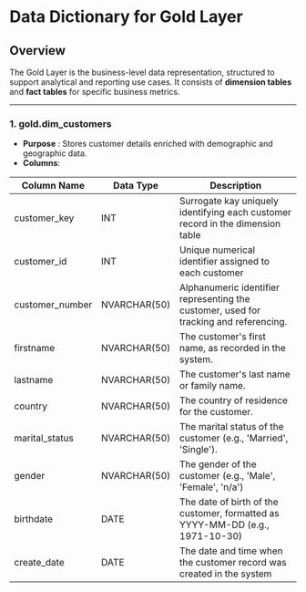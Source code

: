 # Data Dictionary for Gold Layer

## Overview

The Gold Layer is the business-level data representation, structured to support analytical and reporting use cases. It consists of **dimension tables** and **fact tables** for specific business metrics.

------------------------------------------
### 1. gold.dim_customers
* **Purpose** : Stores customer details enriched with demographic and geographic data.
* **Columns**:
  
| Column Name         | Data Type       | Description                                                                                     |
| ------------------- | ------------------- | ---------------------------------------------------------- |
| customer_key         | INT          | Surrogate kay uniquely identifying each customer record in the dimension table|
| customer_id         | INT           | Unique numerical identifier assigned to each customer                            |
| customer_number         | NVARCHAR(50)           | Alphanumeric identifier representing the customer, used for tracking and referencing.                            |
| firstname         | NVARCHAR(50)            | The customer's first name, as recorded in the system.                            |
| lastname         | NVARCHAR(50)            | The customer's last name or family name.                            |
| country         | NVARCHAR(50)            | The country of residence for the customer.                            |
| marital_status         | NVARCHAR(50)            | The marital status of the customer (e.g., 'Married', 'Single').                            |
| gender         | NVARCHAR(50)            | The gender of the customer (e.g., 'Male', 'Female', 'n/a')                            |
| birthdate         | DATE           | The date of birth of the customer, formatted as YYYY-MM-DD (e.g., 1971-10-30)                            |
| create_date         | DATE           | The date and time when the customer record was created in the system                            |
